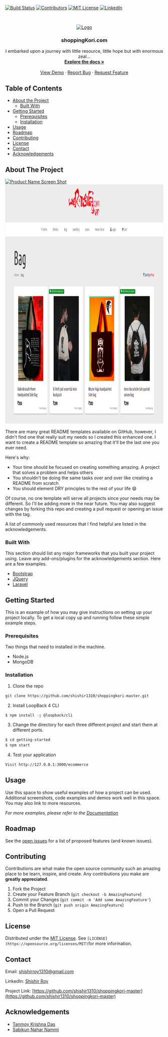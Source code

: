 <!--
*** Thanks for checking out this README Template. If you have a suggestion that would
*** make this better please fork the repo and create a pull request or simple open
*** an issue with the tag "enhancement".
*** Thanks again! Now go create something AMAZING! :D
-->





<!-- PROJECT SHIELDS -->
<!--
*** I'm using markdown "reference style" links for readability.
*** Reference links are enclosed in brackets [ ] instead of parentheses ( ).
*** See the bottom of this document for the declaration of the reference variables
*** for build-url, contributors-url, etc. This is an optional, concise syntax you may use.
*** https://www.markdownguide.org/basic-syntax/#reference-style-links
-->
[![Build Status][build-shield]][build-url]
[![Contributors][contributors-shield]][contributors-url]
[![MIT License][license-shield]][license-url]
[![LinkedIn][linkedin-shield]][linkedin-url]



<!-- PROJECT LOGO -->
<br />
<p align="center">
  <a href="https://github.com/shishir1310/shoppingkori-master">
    <img src="https://shop.werbangali.com/logo/sm/wrb_shop_wide.png" alt="Logo" width="500pixels" height="200pixels">
  </a>

  <h3 align="center">shoppingKori.com</h3>

  <p align="center">
    I embarked upon a journey with little resource, little hope but with enormous zeal... 
    <br />
    <a href="https://github.com/shishir1310/shoppingkori-master"><strong>Explore the docs »</strong></a>
    <br />
    <br />
    <a href="https://github.com/shishir1310/shoppingkori-master">View Demo</a>
    ·
    <a href="https://github.com/shishir1310/shoppingkori-master/issues">Report Bug</a>
    ·
    <a href="https://github.com/shishir1310/shoppingkori-master/issues">Request Feature</a>
  </p>
</p>



<!-- TABLE OF CONTENTS -->
## Table of Contents

* [About the Project](#about-the-project)
  * [Built With](#built-with)
* [Getting Started](#getting-started)
  * [Prerequisites](#prerequisites)
  * [Installation](#installation)
* [Usage](#usage)
* [Roadmap](#roadmap)
* [Contributing](#contributing)
* [License](#license)
* [Contact](#contact)
* [Acknowledgements](#acknowledgements)



<!-- ABOUT THE PROJECT -->
## About The Project

[![Product Name Screen Shot][product-screenshot]](ecommerce/client/images/shopping.png)<img src="ecommerce/client/images/shopping.png" width="1156pixel" height="762pixel">

There are many great README templates available on GitHub, however, I didn't find one that really suit my needs so I created this enhanced one. I want to create a README template so amazing that it'll be the last one you ever need.

Here's why:
* Your time should be focused on creating something amazing. A project that solves a problem and helps others
* You shouldn't be doing the same tasks over and over like creating a README from scratch
* You should element DRY principles to the rest of your life :smile:

Of course, no one template will serve all projects since your needs may be different. So I'll be adding more in the near future. You may also suggest changes by forking this repo and creating a pull request or opening an issue with the tag.

A list of commonly used resources that I find helpful are listed in the acknowledgements.

### Built With
This section should list any major frameworks that you built your project using. Leave any add-ons/plugins for the acknowledgements section. Here are a few examples.
* [Bootstrap](https://getbootstrap.com)
* [JQuery](https://jquery.com)
* [Laravel](https://laravel.com)



<!-- GETTING STARTED -->
## Getting Started

This is an example of how you may give instructions on setting up your project locally.
To get a local copy up and running follow these simple example steps.

### Prerequisites

Two things that need to installed in the machine.
* Node.js
* MongoDB

### Installation

1. Clone the repo
```sh
git clone https://github.com/shishir1310/shoppingkori-master.git
```
2. Install LoopBack 4 CLI
```sh
$ npm install -g @loopback/cli
```
3. Change the directory for each three different project and start them at different ports.
``` sh
$ cd getting-started
$ npm start
```
4. Test your application
```sh
Visit http://127.0.0.1:3000/ecommerce
```


<!-- USAGE EXAMPLES -->
## Usage

Use this space to show useful examples of how a project can be used. Additional screenshots, code examples and demos work well in this space. You may also link to more resources.

_For more examples, please refer to the [Documentation](https://example.com)_



<!-- ROADMAP -->
## Roadmap

See the [open issues](https://github.com/shishir1310/shoppingkori-master/issues) for a list of proposed features (and known issues).



<!-- CONTRIBUTING -->
## Contributing

Contributions are what make the open source community such an amazing place to be learn, inspire, and create. Any contributions you make are **greatly appreciated**.

1. Fork the Project
2. Create your Feature Branch (`git checkout -b AmazingFeature`)
3. Commit your Changes (`git commit -m 'Add some AmazingFeature'`)
4. Push to the Branch (`git push origin AmazingFeature`)
5. Open a Pull Request



<!-- LICENSE -->
## License

Distributed under the [MIT License]((https://opensource.org/licenses/MIT)). See `[LICENSE](https://opensource.org/licenses/MIT)`for more information.



<!-- CONTACT -->
## Contact

Email: [shishirroy1310@gmail.com](shishirroy1310@gmail.com)

LinkedIn: [Shishir Roy](https://www.linkedin.com/in/shishir-roy-3937b7120/)

Project Link: [https://github.com/shishir1310/shoppingkori-master](https://github.com/shishir1310/shoppingkori-master)



<!-- ACKNOWLEDGEMENTS -->
## Acknowledgements
* [Tanmoy Krishna Das](https://github.com/Tanmoytkd)
* [Sabikun Nahar Nammi](#)





<!-- MARKDOWN LINKS & IMAGES -->
<!-- https://www.markdownguide.org/basic-syntax/#reference-style-links -->
[build-shield]: https://img.shields.io/badge/build-passing-brightgreen.svg?style=flat-square
[build-url]: #
[contributors-shield]: https://img.shields.io/badge/contributors-1-orange.svg?style=flat-square
[contributors-url]: https://github.com/othneildrew/Best-README-Template/graphs/contributors
[license-shield]: https://img.shields.io/badge/license-MIT-blue.svg?style=flat-square
[license-url]: https://choosealicense.com/licenses/mit
[linkedin-shield]: https://img.shields.io/badge/-LinkedIn-black.svg?style=flat-square&logo=linkedin&colorB=555
[linkedin-url]: https://www.linkedin.com/in/shishir-roy-3937b7120/
[product-screenshot]: https://raw.githubusercontent.com/othneildrew/Best-README-Template/master/screenshot.png
